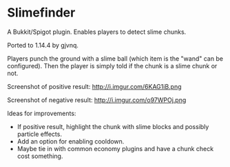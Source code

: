 # Slimefinder
A Bukkit/Spigot plugin. Enables players to detect slime chunks.

Ported to 1.14.4 by gjvnq.

Players punch the ground with a slime ball (which item is the "wand" can be configured). Then the player is simply told if the chunk is a slime chunk or not.

Screenshot of positive result:
http://i.imgur.com/6KAG1iB.png

Screenshot of negative result:
http://i.imgur.com/o97WPOj.png

Ideas for improvements:
* If positive result, highlight the chunk with slime blocks and possibly particle effects.
* Add an option for enabling cooldown.
* Maybe tie in with common economy plugins and have a chunk check cost something.
